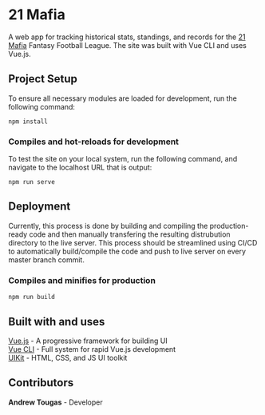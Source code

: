 # 21 Mafia

A web app for tracking historical stats, standings, and records for the [21 Mafia](http://21mafia.andrewtougas.com) Fantasy Football League. The site was built with Vue CLI and uses Vue.js.

## Project Setup

To ensure all necessary modules are loaded for development, run the following command:

```
npm install
```

### Compiles and hot-reloads for development

To test the site on your local system, run the following command, and navigate to the localhost URL that is output:

```
npm run serve
```

## Deployment

Currently, this process is done by building and compiling the production-ready code and then manually transfering the resulting distrubution directory to the live server. This process should be streamlined using CI/CD to automatically build/compile the code and push to live server on every master branch commit.

### Compiles and minifies for production
```
npm run build
```

## Built with and uses

[Vue.js](https://vuejs.org/v2/guide/) - A progressive framework for building UI  
[Vue CLI](https://cli.vuejs.org/guide/) - Full system for rapid Vue.js development  
[UIKit](https://getuikit.com/) - HTML, CSS, and JS UI toolkit

## Contributors ##

**Andrew Tougas** - Developer

